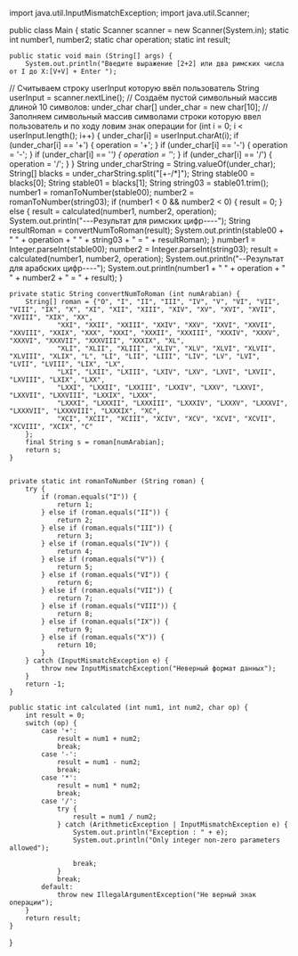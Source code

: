 import java.util.InputMismatchException;
import java.util.Scanner;


public class Main {
    static Scanner scanner = new Scanner(System.in);
    static int number1, number2;
    static char operation;
    static int result;

    public static void main (String[] args) {
        System.out.println("Введите выражение [2+2] или два римских числа от I до X:[V+V] + Enter ");
//      Считываем строку userInput которую ввёл пользователь
        String userInput = scanner.nextLine();
//      Создаём пустой символьный массив длиной 10 символов:  under_char
        char[] under_char = new char[10];
//      Заполняем символьный массив символами строки которую ввел пользователь и по ходу ловим знак операции
        for (int i = 0; i < userInput.length(); i++) {
            under_char[i] = userInput.charAt(i);
            if (under_char[i] == '+') {
                operation = '+';
            }
            if (under_char[i] == '-') {
                operation = '-';
            }
            if (under_char[i] == '*') {
                operation = '*';
            }
            if (under_char[i] == '/') {
                operation = '/';
            }
        }
        String under_charString = String.valueOf(under_char);
        String[] blacks = under_charString.split("[+-/*]");
        String stable00 = blacks[0];
        String stable01 = blacks[1];
        String string03 = stable01.trim();
        number1 = romanToNumber(stable00);
        number2 = romanToNumber(string03);
        if (number1 < 0 && number2 < 0) {
            result = 0;
        } else {
            result = calculated(number1, number2, operation);
            System.out.println("---Результат для римских цифр----");
            String resultRoman = convertNumToRoman(result);
            System.out.println(stable00 + " " + operation + " " + string03 + " = " + resultRoman);
        }
        number1 = Integer.parseInt(stable00);
        number2 = Integer.parseInt(string03);
        result = calculated(number1, number2, operation);
        System.out.println("--Результат для арабских цифр----");
        System.out.println(number1 + " " + operation + " " + number2 + " = " + result);
    }

    private static String convertNumToRoman (int numArabian) {
        String[] roman = {"O", "I", "II", "III", "IV", "V", "VI", "VII", "VIII", "IX", "X", "XI", "XII", "XIII", "XIV", "XV", "XVI", "XVII", "XVIII", "XIX", "XX",
                "XXI", "XXII", "XXIII", "XXIV", "XXV", "XXVI", "XXVII", "XXVIII", "XXIX", "XXX", "XXXI", "XXXII", "XXXIII", "XXXIV", "XXXV", "XXXVI", "XXXVII", "XXXVIII", "XXXIX", "XL",
                "XLI", "XLII", "XLIII", "XLIV", "XLV", "XLVI", "XLVII", "XLVIII", "XLIX", "L", "LI", "LII", "LIII", "LIV", "LV", "LVI", "LVII", "LVIII", "LIX", "LX",
                "LXI", "LXII", "LXIII", "LXIV", "LXV", "LXVI", "LXVII", "LXVIII", "LXIX", "LXX",
                "LXXI", "LXXII", "LXXIII", "LXXIV", "LXXV", "LXXVI", "LXXVII", "LXXVIII", "LXXIX", "LXXX",
                "LXXXI", "LXXXII", "LXXXIII", "LXXXIV", "LXXXV", "LXXXVI", "LXXXVII", "LXXXVIII", "LXXXIX", "XC",
                "XCI", "XCII", "XCIII", "XCIV", "XCV", "XCVI", "XCVII", "XCVIII", "XCIX", "C"
        };
        final String s = roman[numArabian];
        return s;
    }


    private static int romanToNumber (String roman) {
        try {
            if (roman.equals("I")) {
                return 1;
            } else if (roman.equals("II")) {
                return 2;
            } else if (roman.equals("III")) {
                return 3;
            } else if (roman.equals("IV")) {
                return 4;
            } else if (roman.equals("V")) {
                return 5;
            } else if (roman.equals("VI")) {
                return 6;
            } else if (roman.equals("VII")) {
                return 7;
            } else if (roman.equals("VIII")) {
                return 8;
            } else if (roman.equals("IX")) {
                return 9;
            } else if (roman.equals("X")) {
                return 10;
            }
        } catch (InputMismatchException e) {
            throw new InputMismatchException("Неверный формат данных");
        }
        return -1;
    }

    public static int calculated (int num1, int num2, char op) {
        int result = 0;
        switch (op) {
            case '+':
                result = num1 + num2;
                break;
            case '-':
                result = num1 - num2;
                break;
            case '*':
                result = num1 * num2;
                break;
            case '/':
                try {
                    result = num1 / num2;
                } catch (ArithmeticException | InputMismatchException e) {
                    System.out.println("Exception : " + e);
                    System.out.println("Only integer non-zero parameters allowed");

                    break;
                }
                break;
            default:
                throw new IllegalArgumentException("Не верный знак операции");
        }
        return result;
    }
}

